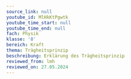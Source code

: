 ```yaml
---
source_link: null
youtube_id: MlHkKtPgwtk
youtube_time_start: null
youtube_time_end: null
fach: Physik
klasse: '8'
bereich: Kraft
thema: Trägheitsprinzip
beschreibung: Erklärung des Trägheitsprinzip
reviewed_from: lmh
reviewed_on: 27.05.2024
---
```

